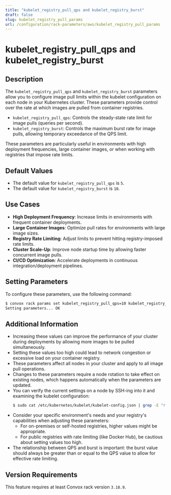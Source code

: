 ```yaml
---
title: "kubelet_registry_pull_qps and kubelet_registry_burst"
draft: false
slug: kubelet_registry_pull_params
url: /configuration/rack-parameters/aws/kubelet_registry_pull_params
---
```


# kubelet_registry_pull_qps and kubelet_registry_burst

## Description
The `kubelet_registry_pull_qps` and `kubelet_registry_burst` parameters allow you to configure image pull limits within the kubelet configuration on each node in your Kubernetes cluster. These parameters provide control over the rate at which images are pulled from container registries.

- `kubelet_registry_pull_qps`: Controls the steady-state rate limit for image pulls (queries per second).
- `kubelet_registry_burst`: Controls the maximum burst rate for image pulls, allowing temporary exceedance of the QPS limit.

These parameters are particularly useful in environments with high deployment frequencies, large container images, or when working with registries that impose rate limits.

## Default Values
- The default value for `kubelet_registry_pull_qps` is `5`.
- The default value for `kubelet_registry_burst` is `10`.

## Use Cases
- **High Deployment Frequency**: Increase limits in environments with frequent container deployments.
- **Large Container Images**: Optimize pull rates for environments with large image sizes.
- **Registry Rate Limiting**: Adjust limits to prevent hitting registry-imposed rate limits.
- **Cluster Scale-Up**: Improve node startup time by allowing faster concurrent image pulls.
- **CI/CD Optimization**: Accelerate deployments in continuous integration/deployment pipelines.

## Setting Parameters
To configure these parameters, use the following command:
```html
$ convox rack params set kubelet_registry_pull_qps=10 kubelet_registry_burst=20 -r rackName
Setting parameters... OK
```

## Additional Information
- Increasing these values can improve the performance of your cluster during deployments by allowing more images to be pulled simultaneously.
- Setting these values too high could lead to network congestion or excessive load on your container registry.
- These parameters affect all nodes in your cluster and apply to all image pull operations.
- Changes to these parameters require a node rotation to take effect on existing nodes, which happens automatically when the parameters are updated.
- You can verify the current settings on a node by SSH-ing into it and examining the kubelet configuration:
  ```bash
  $ sudo cat /etc/kubernetes/kubelet/kubelet-config.json | grep -E "registryPullQPS|registryBurst"
  ```
- Consider your specific environment's needs and your registry's capabilities when adjusting these parameters:
  - For on-premises or self-hosted registries, higher values might be appropriate.
  - For public registries with rate limiting (like Docker Hub), be cautious about setting values too high.
- The relationship between QPS and burst is important: the burst value should always be greater than or equal to the QPS value to allow for effective rate limiting.

## Version Requirements
This feature requires at least Convox rack version `3.18.9`.
